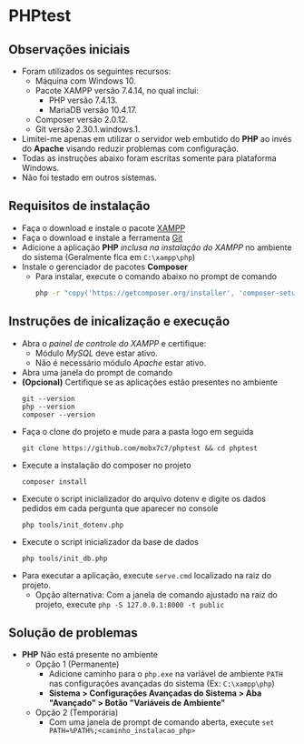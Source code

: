 # PHPtest
## Observações iniciais
- Foram utilizados os seguintes recursos:
    - Máquina com Windows 10.
    - Pacote XAMPP versão 7.4.14, no qual inclui:
        - PHP versão 7.4.13.
        - MariaDB versão 10.4.17.
    - Composer versão 2.0.12.
    - Git versão 2.30.1.windows.1.
- Limitei-me apenas em utilizar o servidor web embutido do **PHP** ao invés do **Apache** visando reduzir problemas com configuração.
- Todas as instruções abaixo foram escritas somente para plataforma Windows.
- Não foi testado em outros sistemas.

## Requisitos de instalação
- Faça o download e instale o pacote [XAMPP](https://www.apachefriends.org/pt_br/download.html)
- Faça o download e instale a ferramenta [Git](https://git-scm.com/downloads)
- Adicione a aplicação **PHP** _inclusa na instalação do XAMPP_ no ambiente do sistema (Geralmente fica em `C:\xampp\php`)
- Instale o gerenciador de pacotes **Composer**
    - Para instalar, execute o comando abaixo no prompt de comando
        ```sh
        php -r "copy('https://getcomposer.org/installer', 'composer-setup.php');"
        ```

## Instruções de inicalização e execução
- Abra o _painel de controle do XAMPP_ e certifique:
    - Módulo _MySQL_ deve estar ativo.
    - Não é necessário módulo _Apache_ estar ativo.
- Abra uma janela do prompt de comando 
- **(Opcional)** Certifique se as aplicações estão presentes no ambiente
    ```
    git --version
    php --version
    composer --version
    ```
- Faça o clone do projeto e mude para a pasta logo em seguida
    ```
    git clone https://github.com/mobx7c7/phptest && cd phptest
    ```
- Execute a instalação do composer no projeto
    ```
    composer install
    ```
- Execute o script inicializador do arquivo dotenv e digite os dados pedidos em cada pergunta que aparecer no console
    ```
    php tools/init_dotenv.php
    ```
- Execute o script inicializador da base de dados
    ```
    php tools/init_db.php
    ```
- Para executar a aplicação, execute `serve.cmd` localizado na raiz do projeto.
    - Opção alternativa: Com a janela de comando ajustado na raiz do projeto, execute `php -S 127.0.0.1:8000 -t public`

## Solução de problemas
- **PHP** Não está presente no ambiente
    - Opção 1 (Permanente)
        - Adicione caminho para o `php.exe` na variável de ambiente `PATH` nas configurações avançadas do sistema (Ex: `C:\xampp\php`)
        - **Sistema > Configurações Avançadas do Sistema > Aba "Avançado" > Botão "Variáveis de Ambiente"**
    - Opção 2 (Temporária)
        - Com uma janela de prompt de comando aberta, execute `set PATH=%PATH%;<caminho_instalacao_php>`
